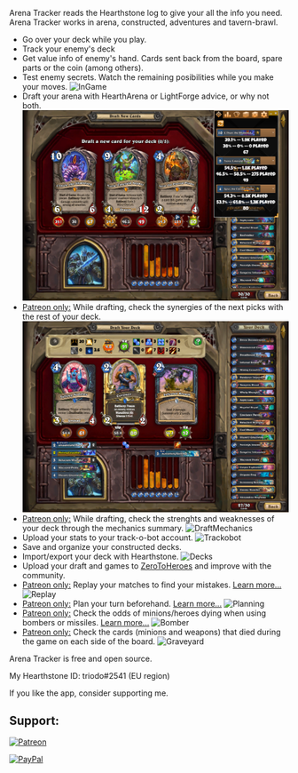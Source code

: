 Arena Tracker reads the Hearthstone log to give your all the info you need. Arena Tracker works in arena, constructed, adventures and tavern-brawl.
* Go over your deck while you play.
* Track your enemy's deck
* Get value info of enemy's hand. Cards sent back from the board, spare parts or the coin (among others).
* Test enemy secrets. Watch the remaining posibilities while you make your moves.
![InGame](https://github.com/supertriodo/Arena-Tracker/blob/master/Readme/inGame.png)
* Draft your arena with HearthArena or LightForge advice, or why not both.
![Draft](https://github.com/supertriodo/Arena-Tracker/blob/master/Readme/DraftCombined.png)
* [Patreon only:](https://www.patreon.com/triodo) While drafting, check the synergies of the next picks with the rest of your deck.
![DraftSynergies](https://github.com/supertriodo/Arena-Tracker/blob/master/Readme/ScoresSynergiesOverlay.png)
* [Patreon only:](https://www.patreon.com/triodo) While drafting, check the strenghts and weaknesses of your deck through the mechanics summary.
![DraftMechanics](https://github.com/supertriodo/Arena-Tracker/blob/master/Readme/DraftMechanicsHelp.png)
* Upload your stats to your track-o-bot account.
![Trackobot](https://github.com/supertriodo/Arena-Tracker/blob/master/Readme/trackobotWeb.png)
* Save and organize your constructed decks.
* Import/export your deck with Hearthstone.
![Decks](https://github.com/supertriodo/Arena-Tracker/blob/master/Readme/DecksCollection.png)
* Upload your draft and games to [ZeroToHeroes](http://www.zerotoheroes.com/s/hearthstone) and improve with the community.
* [Patreon only:](https://www.patreon.com/triodo) Replay your matches to find your mistakes. [Learn more...](https://www.reddit.com/r/ArenaTracker/comments/4r2ra2/v40_replay/)
![Replay](https://github.com/supertriodo/Arena-Tracker/blob/master/Readme/replay.png)
* [Patreon only:](https://www.patreon.com/triodo) Plan your turn beforehand. [Learn more...](https://www.reddit.com/r/ArenaTracker/comments/5hwiqy/v44_plan_your_turn/)
![Planning](https://github.com/supertriodo/Arena-Tracker/blob/master/Readme/planning.gif)
* [Patreon only:](https://www.patreon.com/triodo) Check the odds of minions/heroes dying when using bombers or missiles. [Learn more...](https://www.reddit.com/r/ArenaTracker/comments/57ncm6/in_the_works_check_the_odds_of_bombingmissiles/)
![Bomber](https://github.com/supertriodo/Arena-Tracker/blob/master/Readme/bomber.png)
* [Patreon only:](https://www.patreon.com/triodo) Check the cards (minions and weapons) that died during the game on each side of the board.
![Graveyard](https://github.com/supertriodo/Arena-Tracker/blob/master/Readme/graveyardExample.png)

Arena Tracker is free and open source.

My Hearthstone ID: triodo#2541 (EU region)

If you like the app, consider supporting me.

## Support:
[![Patreon](https://c5.patreon.com/external/logo/become_a_patron_button.png)](https://www.patreon.com/triodo)

[![PayPal](https://www.paypalobjects.com/webstatic/en_US/i/btn/png/gold-rect-paypal-44px.png)](https://www.paypal.com/cgi-bin/webscr?cmd=_donations&business=triodo%40gmail%2ecom&lc=GB&item_name=Arena%20Tracker&currency_code=EUR&bn=PP%2dDonationsBF%3abtn_donate_LG%2egif%3aNonHosted)
